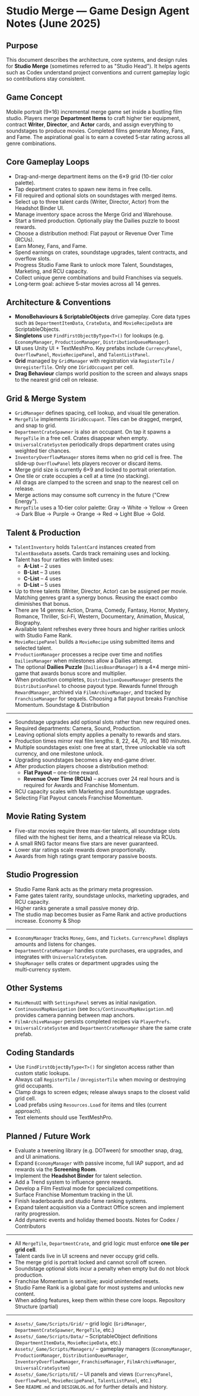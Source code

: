 Studio Merge — Game Design Agent Notes (June 2025)
===================================================

Purpose
-------
This document describes the architecture, core systems, and design rules for **Studio Merge** (sometimes referred to as "Studio Head").
It helps agents such as Codex understand project conventions and current gameplay logic so contributions stay consistent.

Game Concept
------------
Mobile portrait (9×16) incremental merge game set inside a bustling film studio. Players merge **Department Items** to craft higher tier equipment, contract **Writer**, **Director**, and **Actor** cards, and assign everything to soundstages to produce movies. Completed films generate Money, Fans, and Fame. The aspirational goal is to earn a coveted 5‑star rating across all genre combinations.

Core Gameplay Loops
-------------------
- Drag-and-merge department items on the 6×9 grid (10-tier color palette).
- Tap department crates to spawn new items in free cells.
- Fill required and optional slots on soundstages with merged items.
- Select up to three talent cards (Writer, Director, Actor) from the Headshot Binder UI.
- Manage inventory space across the Merge Grid and Warehouse.
- Start a timed production. Optionally play the Dailies puzzle to boost rewards.
- Choose a distribution method: Flat payout or Revenue Over Time (RCUs).
- Earn Money, Fans, and Fame.
- Spend earnings on crates, soundstage upgrades, talent contracts, and overflow slots.
- Progress Studio Fame Rank to unlock more Talent, Soundstages, Marketing, and RCU capacity.
- Collect unique genre combinations and build Franchises via sequels.
- Long‑term goal: achieve 5‑star movies across all 14 genres.

Architecture & Conventions
--------------------------
- **MonoBehaviours & ScriptableObjects** drive gameplay. Core data types such as `DepartmentItemData`, `CrateData`, and `MovieRecipeData` are ScriptableObjects.
- **Singletons** use `FindFirstObjectByType<T>()` for lookups (e.g. `EconomyManager`, `ProductionManager`, `DistributionQueueManager`).
- **UI** uses Unity UI + TextMeshPro. Key prefabs include `CurrencyPanel`, `OverflowPanel`, `MovieRecipePanel`, and `TalentListPanel`.
- **Grid** managed by `GridManager` with registration via `RegisterTile` / `UnregisterTile`. Only one `IGridOccupant` per cell.
- **Drag Behaviour** clamps world position to the screen and always snaps to the nearest grid cell on release.

Grid & Merge System
-------------------
- `GridManager` defines spacing, cell lookup, and visual tile generation.
- `MergeTile` implements `IGridOccupant`. Tiles can be dragged, merged, and snap to grid.
- `DepartmentCrateSpawner` is also an occupant. On tap it spawns a `MergeTile` in a free cell. Crates disappear when empty.
- `UniversalCrateSystem` periodically drops department crates using weighted tier chances.
- `InventoryOverflowManager` stores items when no grid cell is free. The slide‑up `OverflowPanel` lets players recover or discard items.
- Merge grid size is currently 6×9 and locked to portrait orientation.
- One tile or crate occupies a cell at a time (no stacking).
- All drags are clamped to the screen and snap to the nearest cell on release.
- Merge actions may consume soft currency in the future ("Crew Energy").
- `MergeTile` uses a 10‑tier color palette: Gray → White → Yellow → Green → Dark Blue → Purple → Orange → Red → Light Blue → Gold.

Talent & Production
-------------------
- `TalentInventory` holds `TalentCard` instances created from `TalentBaseData` assets. Cards track remaining uses and locking.
- Talent has four rarities with limited uses:
  - **A-List** – 2 uses
  - **B-List** – 3 uses
  - **C-List** – 4 uses
  - **D-List** – 5 uses
- Up to three talents (Writer, Director, Actor) can be assigned per movie. Matching genres grant a synergy bonus. Reusing the exact combo diminishes that bonus.
- There are 14 genres: Action, Drama, Comedy, Fantasy, Horror, Mystery, Romance, Thriller, Sci-Fi, Western, Documentary, Animation, Musical, Biography.
- Available talent refreshes every three hours and higher rarities unlock with Studio Fame Rank.
- `MovieRecipePanel` builds a `MovieRecipe` using submitted items and selected talent.
- `ProductionManager` processes a recipe over time and notifies `DailiesManager` when milestones allow a Dailies attempt.
- The optional **Dailies Puzzle** (`DailiesBoardManager`) is a 4×4 merge mini-game that awards bonus score and multiplier.
- When production completes, `DistributionQueueManager` presents the `DistributionPanel` to choose payout type. Rewards funnel through `RewardManager`, archived via `FilmArchiveManager`, and tracked by `FranchiseManager` for sequels. Choosing a flat payout breaks Franchise Momentum.
Soundstage & Distribution
-------------------------
- Soundstage upgrades add optional slots rather than new required ones.
- Required departments: Camera, Sound, Production.
- Leaving optional slots empty applies a penalty to rewards and stars.
- Production times mirror real film lengths: 8, 22, 44, 70, and 180 minutes.
- Multiple soundstages exist: one free at start, three unlockable via soft currency, and one milestone unlock.
- Upgrading soundstages becomes a key end-game driver.
- After production players choose a distribution method:
  - **Flat Payout** – one-time reward.
  - **Revenue Over Time (RCUs)** – accrues over 24 real hours and is required for Awards and Franchise Momentum.
- RCU capacity scales with Marketing and Soundstage upgrades.
- Selecting Flat Payout cancels Franchise Momentum.

Movie Rating System
-------------------
- Five-star movies require three max-tier talents, all soundstage slots filled with the highest tier items, and a theatrical release via RCUs.
- A small RNG factor means five stars are never guaranteed.
- Lower star ratings scale rewards down proportionally.
- Awards from high ratings grant temporary passive boosts.

Studio Progression
------------------
- Studio Fame Rank acts as the primary meta progression.
- Fame gates talent rarity, soundstage unlocks, marketing upgrades, and RCU capacity.
- Higher ranks generate a small passive money drip.
- The studio map becomes busier as Fame Rank and active productions increase.
Economy & Shop
--------------
- `EconomyManager` tracks `Money`, `Gems`, and `Tickets`. `CurrencyPanel` displays amounts and listens for changes.
- `DepartmentCrateManager` handles crate purchases, era upgrades, and integrates with `UniversalCrateSystem`.
- `ShopManager` sells crates or department upgrades using the multi‑currency system.

Other Systems
-------------
- `MainMenuUI` with `SettingsPanel` serves as initial navigation.
- `ContinuousMapNavigation` (see `Docs/ContinuousMapNavigation.md`) provides camera panning between map anchors.
- `FilmArchiveManager` persists completed recipes via `PlayerPrefs`.
- `UniversalCrateSystem` and `DepartmentCrateManager` share the same crate prefab.

Coding Standards
----------------
- Use `FindFirstObjectByType<T>()` for singleton access rather than custom static lookups.
- Always call `RegisterTile` / `UnregisterTile` when moving or destroying grid occupants.
- Clamp drags to screen edges; release always snaps to the closest valid grid cell.
- Load prefabs using `Resources.Load` for items and tiles (current approach).
- Text elements should use TextMeshPro.

Planned / Future Work
---------------------
- Evaluate a tweening library (e.g. DOTween) for smoother snap, drag, and UI animations.
- Expand `EconomyManager` with passive income, full IAP support, and ad rewards via the **Screening Room**.
- Implement the **Headshot Binder** for talent selection.
- Add a Trend system to influence genre rewards.
- Develop a Film Festival mode for specialized competitions.
- Surface Franchise Momentum tracking in the UI.
- Finish leaderboards and studio fame ranking systems.
- Expand talent acquisition via a Contract Office screen and implement rarity progression.
- Add dynamic events and holiday themed boosts.
Notes for Codex / Contributors
-----------------------------
- All `MergeTile`, `DepartmentCrate`, and grid logic must enforce **one tile per grid cell**.
- Talent cards live in UI screens and never occupy grid cells.
- The merge grid is portrait locked and cannot scroll off screen.
- Soundstage optional slots incur a penalty when empty but do not block production.
- Franchise Momentum is sensitive; avoid unintended resets.
- Studio Fame Rank is a global gate for most systems and unlocks new content.
- When adding features, keep them within these core loops.
Repository Structure (partial)
------------------------------
- `Assets/_Game/Scripts/Grid/` – grid logic (`GridManager`, `DepartmentCrateSpawner`, `MergeTile`, etc.)
- `Assets/_Game/Scripts/Data/` – ScriptableObject definitions (`DepartmentItemData`, `MovieRecipeData`, etc.)
- `Assets/_Game/Scripts/Managers/` – gameplay managers (`EconomyManager`, `ProductionManager`, `DistributionQueueManager`, `InventoryOverflowManager`, `FranchiseManager`, `FilmArchiveManager`, `UniversalCrateSystem`)
- `Assets/_Game/Scripts/UI/` – UI panels and views (`CurrencyPanel`, `OverflowPanel`, `MovieRecipePanel`, `TalentListPanel`, etc.)
- See `README.md` and `DESIGNLOG.md` for further details and history.
